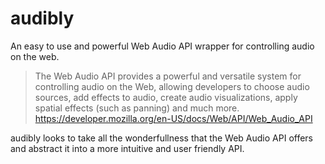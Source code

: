 # audibly
An easy to use and powerful Web Audio API wrapper for controlling audio on the web.

> The Web Audio API provides a powerful and versatile system for controlling audio on the Web, allowing developers to choose audio sources, add effects to audio, create audio visualizations, apply spatial effects (such as panning)  and much more.
https://developer.mozilla.org/en-US/docs/Web/API/Web_Audio_API

audibly looks to take all the wonderfullness that the Web Audio API offers and abstract it into a more intuitive and user friendly API.
